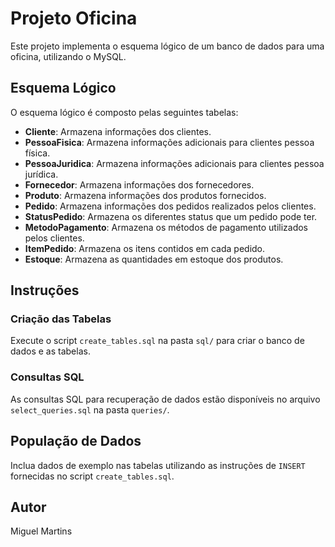 # Projeto Oficina

Este projeto implementa o esquema lógico de um banco de dados para uma oficina, utilizando o MySQL.

## Esquema Lógico

O esquema lógico é composto pelas seguintes tabelas:

- **Cliente**: Armazena informações dos clientes.
- **PessoaFisica**: Armazena informações adicionais para clientes pessoa física.
- **PessoaJuridica**: Armazena informações adicionais para clientes pessoa jurídica.
- **Fornecedor**: Armazena informações dos fornecedores.
- **Produto**: Armazena informações dos produtos fornecidos.
- **Pedido**: Armazena informações dos pedidos realizados pelos clientes.
- **StatusPedido**: Armazena os diferentes status que um pedido pode ter.
- **MetodoPagamento**: Armazena os métodos de pagamento utilizados pelos clientes.
- **ItemPedido**: Armazena os itens contidos em cada pedido.
- **Estoque**: Armazena as quantidades em estoque dos produtos.

## Instruções

### Criação das Tabelas

Execute o script `create_tables.sql` na pasta `sql/` para criar o banco de dados e as tabelas.

### Consultas SQL

As consultas SQL para recuperação de dados estão disponíveis no arquivo `select_queries.sql` na pasta `queries/`.

## População de Dados

Inclua dados de exemplo nas tabelas utilizando as instruções de `INSERT` fornecidas no script `create_tables.sql`.

## Autor

Miguel Martins
